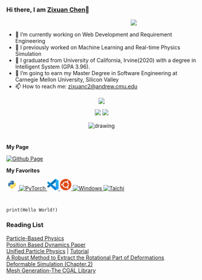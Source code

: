 ### Hi there, I am [Zixuan Chen](https://amoschenzixuan.github.io/)👋 
<img src="https://media4.giphy.com/media/1H7wK6RCCExDMaSS1g/giphy.gif?cid=ecf05e473mieymcufy87m9tselxdtxjnjms26fwrgbbmw51m&rid=giphy.gif&ct=g" width="175px" align="right" ><br>


<!--
**AmosChenZixuan/AmosChenZixuan** is a ✨ _special_ ✨ repository because its `README.md` (this file) appears on your GitHub profile.

Here are some ideas to get you started:

- 🔭 I’m currently working on ...
- 🌱 I’m currently learning ...
- 👯 I’m looking to collaborate on ...
- 🤔 I’m looking for help with ...
- 💬 Ask me about ...
- 📫 How to reach me: ...
- 😄 Pronouns: ...
- ⚡ Fun fact: ...
-->

- 🔭 I’m currently working on Web Development and Requirement Engineering
- 🌱 I previously worked on Machine Learning and Real-time Physics Simulation
- 👯 I graduated from University of California, Irvine(2020) with a degree in Intelligent System (GPA 3.96).
- 🤔 I’m going to earn my Master Degree in Software Engineering at Carnegie Mellon University, Silicon Valley
- 📫 How to reach me: zixuanc2@andrew.cmu.edu

<p align="center">
  <a href="https://github.com/AmosChenZixuan">
    <img
      align="center"
      src="https://github-profile-trophy.vercel.app/?username=AmosChenZixuan&theme=onedark&no-frame=true&row=1&&margin-w=20&no-bg=true"
    />
  </a>
</a>
</p>

<p align='center'>
  <img height="160em" src="https://github-readme-stats.vercel.app/api?username=AmosChenZixuan&count_private=True&theme=dark">
  <img height="160em" src="https://github-readme-stats.vercel.app/api/top-langs?username=AmosChenZixuan&layout=compact&count_private=True&theme=dark&hide=jupyter%20notebook&langs_count=10">
</p>

<p align='center'>
  <img align="center" height="265em" src="https://github-readme-activity-graph.vercel.app/graph?username=AmosChenZixuan&theme=rogue" alt="drawing"/>
</p>

<h1></h1>

**My Page**

<a href='https://amoschenzixuan.github.io/'>
    <img height="30" src='https://github.com/AmosChenZixuan/amoschenzixuan.github.io/blob/master/assets/img/avatar-icon.png'
         alt='Github Page'>
</a>

**My Favorites**

<a href='https://www.python.org/'>
    <img height="30" src="https://raw.githubusercontent.com/github/explore/80688e429a7d4ef2fca1e82350fe8e3517d3494d/topics/python/python.png" alt="Python" title="Python">
</a>
<a href='https://pytorch.org/'>
    <img height="30" src="https://pytorch.org/assets/images/pytorch-logo.png" alt="PyTorch" title="PyTorch">
</a>
<a href='https://code.visualstudio.com/'>
    <img height="30" src="https://raw.githubusercontent.com/github/explore/80688e429a7d4ef2fca1e82350fe8e3517d3494d/topics/visual-studio-code/visual-studio-code.png" alt="VSCode" title="VSCode">
</a>
<a href='https://ubuntu.com/'>
    <img height="30" src="https://raw.githubusercontent.com/github/explore/80688e429a7d4ef2fca1e82350fe8e3517d3494d/topics/ubuntu/ubuntu.png" alt="Ubuntu" title="Ubuntu">
</a>
<a href=''>
    <img height="30" src="https://upload.wikimedia.org/wikipedia/commons/thumb/5/5f/Windows_logo_-_2012.svg/1200px-Windows_logo_-_2012.svg.png" alt="Windows" title="Windows">
</a>
<a href='https://github.com/taichi-dev/taichi'>
    <img height="30" src="https://taichi.cool/logo.svg" alt="Taichi" title="Taichi">
</a>

<h1></h1>

```text
print(Hello World!)
```
### Reading List
[Particle-Based Physics](http://obi.virtualmethodstudio.com/manual/6.2/index.html)\
[Position Based Dynamics Paper](http://mmacklin.com/EG2015PBD.pdf)\
[Unified Particle Physics](https://mmacklin.com/uppfrta_preprint.pdf) |  [Tutorial](http://mmacklin.com/flex_eurographics_tutorial.pdf)\
[A Robust Method to Extract the Rotational Part of Deformations](https://animation.rwth-aachen.de/media/papers/2016-MIG-StableRotation.pdf)\
[Deformable Simulation (Chapter.2)](https://tel.archives-ouvertes.fr/tel-01761851/file/TH2018GOLECKAROLINA.pdf)\
[Mesh Generation-The CGAL Library](https://www.cgal.org/)



